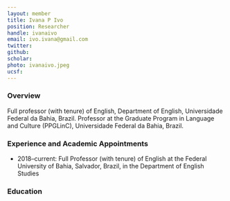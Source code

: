 ```yaml
---
layout: member
title: Ivana P Ivo
position: Researcher
handle: ivanaivo
email: ivo.ivana@gmail.com
twitter:
github: 
scholar: 
photo: ivanaivo.jpeg
ucsf: 
---
```


### Overview

Full professor (with tenure) of English, Department of English, Universidade Federal da Bahia, Brazil. Professor at the Graduate Program in Language and Culture (PPGLinC), Universidade Federal da Bahia, Brazil.


### Experience and Academic Appointments
- 2018–current: Full Professor (with tenure) of English  at the Federal University of Bahia, Salvador, Brazil, in the Department of English Studies

### Education
